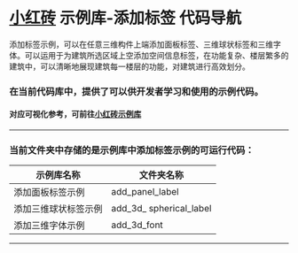 # [小红砖](www.bos.xyz) 示例库-添加标签 代码导航


添加标签示例，可以在任意三维构件上端添加面板标签、三维球状标签和三维字体。可以运用于为建筑所选区域上空添加空间信息标签，在功能复杂、楼层繁多的建筑中，可以清晰地展现建筑每一楼层的功能，对建筑进行高效划分。

### 在当前代码库中，提供了可以供开发者学习和使用的示例代码。

#### 对应可视化参考，可前往[小红砖示例库](https://www.bos.xyz/examples/)

---

### 当前文件夹中存储的是示例库中添加标签示例的可运行代码：

示例库名称 | 文件夹名称 
------------ | ------------- 
添加面板标签示例 | add_panel_label
添加三维球状标签示例 | add_3d_ spherical_label
添加三维字体示例 | add_3d_font

---
